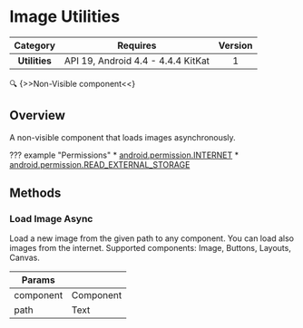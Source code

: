 # Image Utilities

| Category | Requires | Version |
|:--------:|:-------:|:--------:|
|**Utilities**|<span class="chip chip-any">API 19, Android 4.4 - 4.4.4 KitKat</span>|<span class="chip chip-number">1</span>|

:mag: {>>Non-Visible component<<}

## Overview

A non-visible component that loads images asynchronously.

??? example "Permissions"
    * [android.permission.INTERNET](https://developer.android.com/reference/android/Manifest.permission.html#INTERNET)
    * [android.permission.READ_EXTERNAL_STORAGE](https://developer.android.com/reference/android/Manifest.permission.html#READ_EXTERNAL_STORAGE)

## Methods

### Load Image Async

Load a new image from the given path to any component. You can load also images from the internet. Supported components: Image, Buttons, Layouts, Canvas.

<div class="block" ai2-block="method" not-rendered="true" value="%7B%22componentName%22:%20%22Image%20Utilities%22,%20%22name%22:%20%22Load%20Image%20Async%22,%20%22output%22:%20false,%20%22param%22:%20%5B%22component%22,%20%22path%22%5D%7D"></div>

| Params | []() |
|--------|------|
|component|<span class="chip chip-component">Component</span>|
|path|<span class="chip chip-text">Text</span>|
